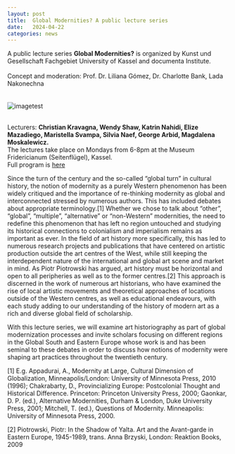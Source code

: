 ```yaml
---
layout: post
title:  Global Modernities? A public lecture series
date:   2024-04-22
categories: news
---
```


<section markdown="1" class="EN">


A public lecture series **Global Modernities?** is organized by Kunst und Gesellschaft Fachgebiet University of Kassel and documenta Institute.<br>
<br>
Concept and moderation: Prof. Dr. Liliana Gómez, Dr. Charlotte Bank, Lada Nakonechna
<br>
<br>
<br>
![imagetest]({{site.baseurl}}/assets/images/posts/global-modernities.png)
<br>
<br>

Lecturers: **Christian Kravagna, Wendy Shaw, Katrin Nahidi, Elize Mazadiego, Maristella Svampa, Silvia Naef, George Arbid, Magdalena Moskalewicz.**<br>
The lectures take place on Mondays from 6-8pm at the Museum Fridericianum (Seitenflügel), Kassel. <br>
Full program is [here](https://www.documenta-institut.de/en/artikel/global-modernities)

Since the turn of the century and the so-called “global turn” in cultural history, the notion of modernity as a purely Western phenomenon has been widely critiqued and the importance of re-thinking modernity as global and interconnected stressed by numerous authors. This has included debates about appropriate terminology.[1] Whether we chose to talk about “other”, “global”, “multiple”, “alternative” or “non-Western” modernities, the need to redefine this phenomenon that has left no region untouched and studying its historical connections to colonialism and imperialism remains as important as ever. In the field of art history more specifically, this has led to numerous research projects and publications that have centered on artistic production outside the art centres of the West, while still keeping the interdependent nature of the international and global art scene and market in mind. As Piotr Piotrowski has argued, art history must be horizontal and open to all peripheries as well as to the former centres.[2] This approach is discerned in the work of numerous art historians, who have examined the rise of local artistic movements and theoretical approaches of locations outside of the Western centres, as well as educational endeavours, with each study adding to our understanding of the history of modern art as a rich and diverse global field of scholarship.

With this lecture series, we will examine art historiography as part of global modernization processes and invite scholars focusing on different regions in the Global South and Eastern Europe whose work is and has been seminal to these debates in order to discuss how notions of modernity were shaping art practices throughout the twentieth century.

 

[1] E.g. Appadurai, A., Modernity at Large, Cultural Dimension of Globalization, Minneapolis/London: University of Minnesota Press, 2010 (1996); Chakrabarty, D., Provincializing Europe: Postcolonial Thought and Historical Difference. Princeton: Princeton University Press, 2000; Gaonkar, D. P. (ed.), Alternative Modernities, Durham & London, Duke University Press, 2001; Mitchell, T. (ed.), Questions of Modernity. Minneapolis: University of Minnesota Press, 2000.

[2] Piotrowski, Piotr: In the Shadow of Yalta. Art and the Avant-garde in Eastern Europe, 1945-1989, trans. Anna Brzyski, London: Reaktion Books, 2009

</section>


<section markdown="1" class="UKR">

</section>
